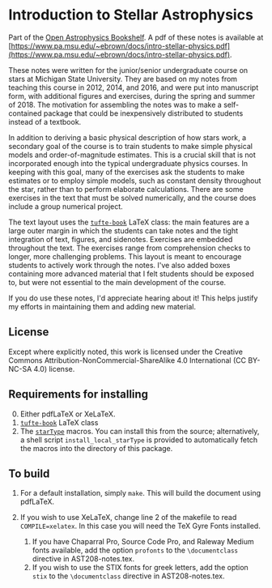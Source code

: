 # Introduction to Stellar Astrophysics

Part of the [Open Astrophysics Bookshelf](http://open-astrophysics-bookshelf.github.io/).  A pdf of these notes is available at [https://www.pa.msu.edu/~ebrown/docs/intro-stellar-physics.pdf](https://www.pa.msu.edu/~ebrown/docs/intro-stellar-physics.pdf).

These notes were written for the junior/senior undergraduate course on stars at Michigan State University. They are based on my notes from teaching this course in 2012, 2014, and 2016, and were put into manuscript form, with additional figures and exercises, during the spring and summer of 2018. The motivation for assembling the notes was to make a self-contained package that could be inexpensively distributed to students instead of a textbook.

In addition to deriving a basic physical description of how stars work, a secondary goal of the course is to train students to make simple physical models and order-of-magnitude estimates. This is a crucial skill that is not incorporated enough into the typical undergraduate physics courses. In keeping with this goal, many of the exercises ask the students to make estimates or to employ simple models, such as constant density throughout the star, rather than to perform elaborate calculations. There are some exercises in the text that must be solved numerically, and the course does include a group numerical project.

The text layout uses the [`tufte-book`](https://tufte-latex.github.io/tufte-latex/) LaTeX class: the main features are a large outer margin in which the students can take notes and the tight integration of text, figures, and sidenotes. Exercises are embedded throughout the text. The exercises range from comprehension checks to longer, more challenging problems. This layout is meant to encourage students to actively work through the notes. I've also added boxes containing more advanced material that I felt students should be exposed to, but were not essential to the main development of the course. 

If you do use these notes, I'd appreciate hearing about it!  This helps justify my efforts in maintaining them and adding new material.

## License

Except where explicitly noted, this work is licensed under the Creative Commons
Attribution-NonCommercial-ShareAlike 4.0 International (CC BY-NC-SA 4.0) license.

## Requirements for installing

0. Either pdfLaTeX or XeLaTeX.
1. [`tufte-book`](https://tufte-latex.github.io/tufte-latex/) LaTeX class
2. The [`starType`](https://github.com/nworbde/starType) macros.  You can install this from the source; alternatively, a shell script `install_local_starType` is provided to automatically fetch the macros into the directory of this package.

## To build

1. For a default installation, simply `make`.  This will build the document using pdfLaTeX.
2. If you wish to use XeLaTeX, change line 2 of the makefile to read `COMPILE=xelatex`. In this case you will need the TeX Gyre Fonts installed.

    1. If you have Chaparral Pro, Source Code Pro, and Raleway Medium fonts available, add the option `profonts` to the `\documentclass` directive in AST208-notes.tex.
    2. If you wish to use the STIX fonts for greek letters, add the option `stix` to the `\documentclass` directive in AST208-notes.tex.
